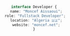 <div align="center">

```typescript
interface Developer {
  name: "Moncef Aissaoui";
  role: "Fullstack Developer"; 
  location: "Algeria 🇩🇿";
  website: "moncef.net";
}
